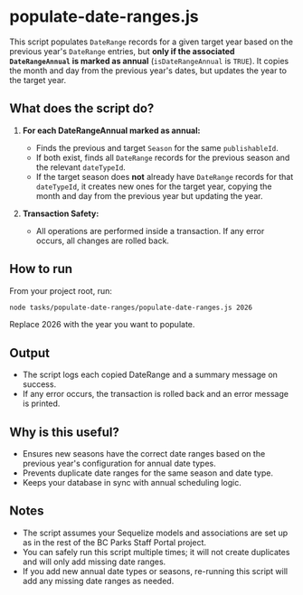 # populate-date-ranges.js

This script populates `DateRange` records for a given target year based on the previous year's `DateRange` entries, but **only if the associated `DateRangeAnnual` is marked as annual** (`isDateRangeAnnual` is `TRUE`). It copies the month and day from the previous year's dates, but updates the year to the target year.

## What does the script do?

1. **For each DateRangeAnnual marked as annual:**

   - Finds the previous and target `Season` for the same `publishableId`.
   - If both exist, finds all `DateRange` records for the previous season and the relevant `dateTypeId`.
   - If the target season does **not** already have `DateRange` records for that `dateTypeId`, it creates new ones for the target year, copying the month and day from the previous year but updating the year.

2. **Transaction Safety:**
   - All operations are performed inside a transaction. If any error occurs, all changes are rolled back.

## How to run

From your project root, run:

```sh
node tasks/populate-date-ranges/populate-date-ranges.js 2026
```

Replace 2026 with the year you want to populate.

## Output

- The script logs each copied DateRange and a summary message on success.
- If any error occurs, the transaction is rolled back and an error message is printed.

## Why is this useful?

- Ensures new seasons have the correct date ranges based on the previous year's configuration for annual date types.
- Prevents duplicate date ranges for the same season and date type.
- Keeps your database in sync with annual scheduling logic.

## Notes

- The script assumes your Sequelize models and associations are set up as in the rest of the BC Parks Staff Portal project.
- You can safely run this script multiple times; it will not create duplicates and will only add missing date ranges.
- If you add new annual date types or seasons, re-running this script will add any missing date ranges as needed.
